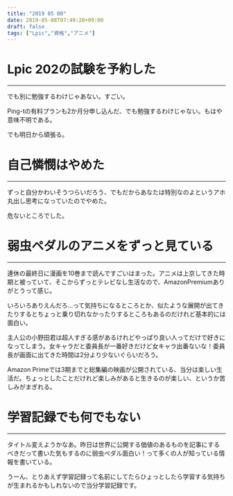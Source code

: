 ```yaml
---
title: "2019 05 08"
date: 2019-05-08T07:49:28+09:00
draft: false
tags: ["Lpic","資格","アニメ"]
---
```


# Lpic 202の試験を予約した
---
でも別に勉強するわけじゃあない。すごい。

Ping-tの有料プランも2か月分申し込んだ、でも勉強するわけじゃない。もはや意味不明である。

でも明日から頑張る。

# 自己憐憫はやめた
---
ずっと自分かわいそうつらいだろう、でもだからあなたは特別なのよというアホ丸出し思考になっていたのでやめた。

危ないところでした。

# 弱虫ペダルのアニメをずっと見ている
---
連休の最終日に漫画を10巻まで読んですごいはまった。アニメは上京してきた時期と被っていて、そこからずっとテレビなし生活なので、AmazonPremiumありがとうって感じ。

いろいろありえんだろ…って気持ちになるところとか、似たような展開が出てきたりするとちょっと乗り切れなかったりするところもあるのだけれど基本的には面白い。

主人公の小野田君は超人すぎる感があるけれどやっぱり良い人ってだけで好きになってしまう。女キャラだと委員長が一番好きだけど女キャラ出番ないな！委員長が画面に出てきた時間は2分より少ないぐらいだろう。

Amazon Primeでは3期までと総集編の映画が公開されている、当分は楽しい生活だ。ちょっとしたことだけれど楽しみがあると生きるのが楽しい、というか苦しみがまぎれる。

# 学習記録でも何でもない
---
タイトル変えようかなあ。昨日は世界に公開する価値のあるものを記事にするべきだって書いた気もするのに弱虫ペダル面白い！って多くの人が知っている情報を書いている。

うーん、とりあえず学習記録って名前にしてたらひょっとしたら学習する気持ちが生まれるかもしれないので当分学習記録です。